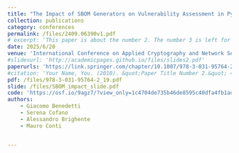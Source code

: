 ```yaml
---
title: "The Impact of SBOM Generators on Vulnerability Assessment in Python: A Comparison and a Novel Approach"
collection: publications
category: conferences
permalink: /files/2409.06390v1.pdf
# excerpt: 'This paper is about the number 2. The number 3 is left for future work.'
date: 2025/6/20
venue: 'International Conference on Applied Cryptography and Network Security (ACNS 2025), Munich, Germany'
#slidesurl: 'http://academicpages.github.io/files/slides2.pdf'
paperurls: 'https://link.springer.com/chapter/10.1007/978-3-031-95764-2_19'
#citation: 'Your Name, You. (2010). &quot;Paper Title Number 2.&quot; <i>Journal 1</i>. 1(2).'
pdf: /files/978-3-031-95764-2_19.pdf
slide: /files/SBOM_impact_slide.pdf
code: 'https://osf.io/9agz7/?view_only=1c4704de735b46de8595c40dfa4fb1ad'
authors: 
    - Giacomo Benedetti
    - Serena Cofano
    - Alessandro Brighente
    - Mauro Conti


---
```


<!-- The contents above will be part of a list of publications, if the user clicks the link for the publication than the contents of section will be rendered as a full page, allowing you to provide more information about the paper for the reader. When publications are displayed as a single page, the contents of the above "citation" field will automatically be included below this section in a smaller font. -->